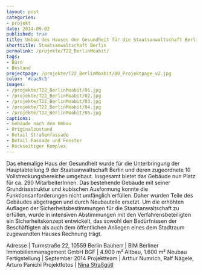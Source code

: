 ```yaml
---
layout: post
categories:
- projekt
date: 2014-09-02
published: true
title: Umbau des Hauses der Gesundheit für die Staatsanwaltschaft Berlin
shorttitle: Staatsanwaltschaft Berlin
permalink: /projekte/T22_BerlinMoabit/
tags: 
- Büro
- Bestand
projectpage: /projekte/T22_BerlinMoabit/00_Projektpage_v2.jpg 
color: '#cac9c5'
images:
- /projekte/T22_BerlinMoabit/01.jpg
- /projekte/T22_BerlinMoabit/02.jpg
- /projekte/T22_BerlinMoabit/03.jpg
- /projekte/T22_BerlinMoabit/04.jpg
- /projekte/T22_BerlinMoabit/05.jpg
captions:
- Gebäude nach dem Umbau
- Originalzustand
- Detail Straßenfassade
- Detail Fassade und Fenster
- Rückseitiger Komplex
---
```

Das ehemalige Haus der Gesundheit wurde für die Unterbringung der Hauptabteilung 9 der Staatsanwaltschaft Berlin und deren zugeordnete 10 Vollstreckungsbereiche umgebaut. Insgesamt bietet das Gebäude nun Platz für ca. 290 MitarbeiterInnen. Das bestehende Gebäude mit seiner Grundrissstruktur und kubischen Ausformung konnte die Funktionsanforderungen nicht umfänglich erfüllen. Daher wurden Teile des Gebäudes abgetragen und durch Neubauteile ersetzt. Um die erhöhten Auflagen der Sicherheitsbestimmungen für die Staatsanwaltschaft zu erfüllen, wurde in intensiven Abstimmungen mit den Verfahrensbeteiligten ein Sicherheitskonzept entwickelt, das sowohl den Bedürfnissen der Beschäftigten als auch dem öffentlichen Anliegen eines dem Stadtraum zugewandten Hauses Rechnung trägt.

Adresse				|	Turmstraße 22, 10559 Berlin
Bauherr				|	BIM Berliner Immobilienmanagement GmbH
BGF					|	4.900 m² Altbau, 1.600 m² Neubau
Fertigstellung		|	September 2014
Projektteam			|	Arthur Numrich, Ralf Nägele, Arturo Panichi
Projektfotos		|	[Nina Straßgütl](http://www.ninastrg.de/)